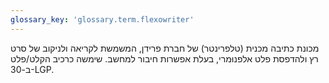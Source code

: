 ```yaml
---
glossary_key: 'glossary.term.flexowriter'
---
```


מכונת כתיבה מכנית (טלפרינטר) של חברת פרידן, המשמשת לקריאה ולניקוב של סרט רץ ולהדפסת פלט אלפנוּמרי, בעלת אפשרות חיבור למחשב. שימשה כרכיב הקלט/פלט ב-30-LGP.
